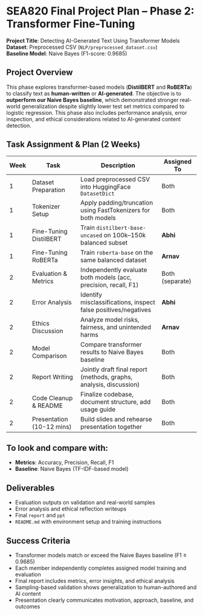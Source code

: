 # SEA820 Final Project Plan – Phase 2: Transformer Fine-Tuning

**Project Title**: Detecting AI-Generated Text Using Transformer Models  
**Dataset**: Preprocessed CSV (`NLP/preprocessed_dataset.csv`)  
**Baseline Model**: Naive Bayes (F1-score: 0.9685)


## Project Overview

This phase explores transformer-based models (**DistilBERT** and **RoBERTa**) to classify text as **human-written** or **AI-generated**. The objective is to **outperform our Naive Bayes baseline**, which demonstrated stronger real-world generalization despite slightly lower test set metrics compared to logistic regression. This phase also includes performance analysis, error inspection, and ethical considerations related to AI-generated content detection.


## Task Assignment & Plan (2 Weeks)

| Week | Task                      | Description                                                                 | Assigned To    |
|------|---------------------------|-----------------------------------------------------------------------------|----------------|
| 1    | Dataset Preparation       | Load preprocessed CSV into HuggingFace `DatasetDict`                        | Both           |
| 1    | Tokenizer Setup           | Apply padding/truncation using FastTokenizers for both models               | Both           |
| 1    | Fine-Tuning DistilBERT    | Train `distilbert-base-uncased` on 100k–150k balanced subset                | **Abhi**       |
| 1    | Fine-Tuning RoBERTa       | Train `roberta-base` on the same balanced dataset                           | **Arnav**      |
| 2    | Evaluation & Metrics      | Independently evaluate both models (acc, precision, recall, F1)             | Both (separate)|
| 2    | Error Analysis            | Identify misclassifications, inspect false positives/negatives              | **Abhi**       |
| 2    | Ethics Discussion         | Analyze model risks, fairness, and unintended harms                         | **Arnav**      |
| 2    | Model Comparison          | Compare transformer results to Naive Bayes baseline                         | Both           |
| 2    | Report Writing            | Jointly draft final report (methods, graphs, analysis, discussion)          | Both           |
| 2    | Code Cleanup & README     | Finalize codebase, document structure, add usage guide                      | Both           |
| 2    | Presentation (10-12 mins)   | Build slides and rehearse presentation together                             | Both           |


## To look and compare with:
- **Metrics**: Accuracy, Precision, Recall, F1
- **Baseline**: Naive Bayes (TF-IDF-based model)



## Deliverables

- Evaluation outputs on validation and real-world samples  
- Error analysis and ethical reflection writeups  
- Final `report` and `ppt`  
- `README.md` with environment setup and training instructions


## Success Criteria

- Transformer models match or exceed the Naive Bayes baseline (F1 ≥ 0.9685)  
- Each member independently completes assigned model training and evaluation  
- Final report includes metrics, error insights, and ethical analysis  
- Sampling-based validation shows generalization to human-authored and AI content  
- Presentation clearly communicates motivation, approach, baseline, and outcomes
